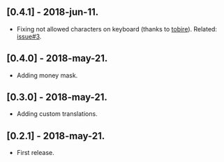 ## [0.4.1] - 2018-jun-11.
* Fixing not allowed characters on keyboard (thanks to [tobire](https://github.com/tobire)). Related: [issue#3](https://github.com/benhurott/flutter-masked-text/issues/3).

## [0.4.0] - 2018-may-21.
* Adding money mask.

## [0.3.0] - 2018-may-21.
* Adding custom translations.

## [0.2.1] - 2018-may-21.
* First release.
